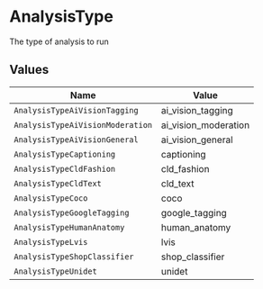 # AnalysisType

The type of analysis to run


## Values

| Name                             | Value                            |
| -------------------------------- | -------------------------------- |
| `AnalysisTypeAiVisionTagging`    | ai_vision_tagging                |
| `AnalysisTypeAiVisionModeration` | ai_vision_moderation             |
| `AnalysisTypeAiVisionGeneral`    | ai_vision_general                |
| `AnalysisTypeCaptioning`         | captioning                       |
| `AnalysisTypeCldFashion`         | cld_fashion                      |
| `AnalysisTypeCldText`            | cld_text                         |
| `AnalysisTypeCoco`               | coco                             |
| `AnalysisTypeGoogleTagging`      | google_tagging                   |
| `AnalysisTypeHumanAnatomy`       | human_anatomy                    |
| `AnalysisTypeLvis`               | lvis                             |
| `AnalysisTypeShopClassifier`     | shop_classifier                  |
| `AnalysisTypeUnidet`             | unidet                           |